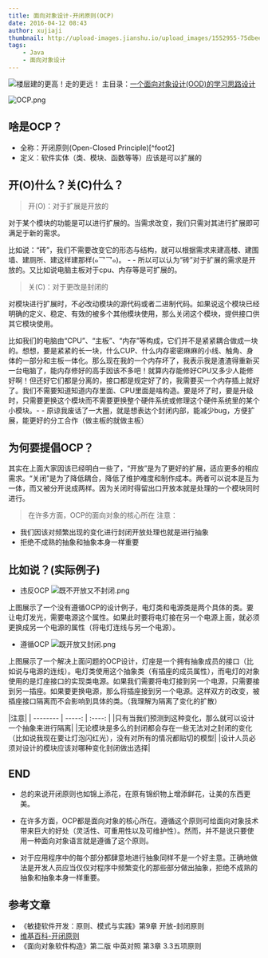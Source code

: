 ```yaml
---
title: 面向对象设计-开闭原则(OCP)
date: 2016-04-12 08:43
author: xujiaji
thumbnail: http://upload-images.jianshu.io/upload_images/1552955-75dbeefc5b02750c.jpg?imageMogr2/auto-orient/strip%7CimageView2/2/w/1240
tags:
    - Java
    - 面向对象设计
---
```


![楼层建的更高！走的更远！](http://upload-images.jianshu.io/upload_images/1552955-75dbeefc5b02750c.jpg?imageMogr2/auto-orient/strip%7CimageView2/2/w/1240)
主目录：[一个面向对象设计(OOD)的学习思路设计](http://www.jianshu.com/p/fab09d064846)

![OCP.png](http://upload-images.jianshu.io/upload_images/1552955-0cb6f8191b2737c0.png?imageMogr2/auto-orient/strip%7CimageView2/2/w/1240)
## 啥是OCP？
- 全称：开闭原则(Open-Closed Principle)[^foot2]
- 定义：软件实体（类、模块、函数等等）应该是可以扩展的

## 开(O)什么？关(C)什么？
>开(O)：对于扩展是开放的

对于某个模块的功能是可以进行扩展的。当需求改变，我们只需对其进行扩展即可满足于新的需求。

比如说：“砖”，我们不需要改变它的形态与结构，就可以根据需求来建高楼、建围墙、建厕所、建这样建那样(๑乛乛๑)。 - - 所以可以认为“砖”对于扩展的需求是开放的。又比如说电脑主板对于cpu、内存等是可扩展的。 

>关(C)：对于更改是封闭的

对模块进行扩展时，不必改动模块的源代码或者二进制代码。如果说这个模块已经明确的定义、稳定、有效的被多个其他模块使用，那么关闭这个模块，提供接口供其它模块使用。

比如我们的电脑由“CPU”、“主板”、“内存”等构成，它们并不是紧紧耦合做成一块的。想想，要是紧紧的长一块，什么CUP、什么内存密密麻麻的小线、触角、身体的一部分和主板一体化。那么现在我的一个内存坏了，我表示我是渣渣得重新买一台电脑了，能内存修好的高手因该不多吧！就算内存能修好CPU又多少人能修好啊！但还好它们都是分离的，接口都是规定好了的，我需要买一个内存插上就好了。我们不需要知道知道内存里面、CPU里面是啥构造。要是坏了时，要是升级时，只需要更换这个模块而不需要更换整个硬件系统或修理这个硬件系统里的某个小模块。- - 原谅我废话了一大圈，就是想表达个封闭内部，能减少bug，方便扩展，能更好的分工合作（做主板的就做主板）


## 为何要提倡OCP？
其实在上面大家因该已经明白一些了，“开放”是为了更好的扩展，适应更多的相应需求。“关闭”是为了降低耦合，降低了维护难度和制作成本。两者可以说本是互为一体，而又被分开说成两样。因为关闭时得留出口开放本就是处理的一个模块同时进行。

> 在许多方面，OCP的面向对象的核心所在
> 注意： 
- 我们因该对频繁出现的变化进行封闭开放处理也就是进行抽象
- 拒绝不成熟的抽象和抽象本身一样重要

## 比如说？(实际例子)

 - 违反OCP
![既不开放又不封闭.png](http://upload-images.jianshu.io/upload_images/1552955-d7cbc0df8b002c01.png?imageMogr2/auto-orient/strip%7CimageView2/2/w/1240)

 上图展示了一个没有遵循OCP的设计例子，电灯类和电源类是两个具体的类。要让电灯发光，需要电源这个属性。如果此时要将电灯接在另一个电源上面，就必须更换成另一个电源的属性（将电灯连线与另一个电源）。
 - 遵循OCP
![既开放又封闭.png](http://upload-images.jianshu.io/upload_images/1552955-075510555b25af7c.png?imageMogr2/auto-orient/strip%7CimageView2/2/w/1240)

 上图展示了一个解决上面问题的OCP设计，灯座是一个拥有抽象成员的接口（比如说与电源的连线）。电灯类使用这个抽象类（有插座的成员属性），而电灯的对象使用的是灯座接口的实现类电源。如果我们需要将电灯接到另一个电源，只需要接到另一插座。如果要更换电源，那么将插座接到另一个电源。这样双方的改变，被插座接口隔离而不会影响到具体的类。（我理解为隔离了变化的扩散）

|注意|
| --------   | -----:  | :----:  |
|只有当我们预测到这种变化，那么就可以设计一个抽象来进行隔离|
|无论模块是多么的封闭都会存在一些无法对之封闭的变化（比如说我现在要让灯泡闪红光），没有对所有的情况都贴切的模型|
|设计人员必须对设计的模块应该对哪种变化封闭做出选择|


## END
- 总的来说开闭原则也如锦上添花，在原有锦织物上增添鲜花，让美的东西更美。

- 在许多方面，OCP都是面向对象的核心所在。遵循这个原则可给面向对象技术带来巨大的好处（灵活性、可重用性以及可维护性）。然而，并不是说只要使用一种面向对象语言就是遵循了这个原则。

- 对于应用程序中的每个部分都肆意地进行抽象同样不是一个好主意。正确地做法是开发人员应当仅仅对程序中频繁变化的那些部分做出抽象，拒绝不成熟的抽象和抽象本身一样重要。
## 参考文章
- 《敏捷软件开发：原则、模式与实践》第9章  开放-封闭原则
- [维基百科-开闭原则](https://zh.wikipedia.org/wiki/%E5%BC%80%E9%97%AD%E5%8E%9F%E5%88%99)
- 《面向对象软件构造》第二版 中英对照 第3章 3.3五项原则